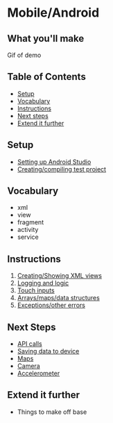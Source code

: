 # Mobile/Android

## What you'll make
Gif of demo

## Table of Contents
- [Setup](#setup)
- [Vocabulary](#vocabulary)
- [Instructions](#instructions)
- [Next steps](#next-steps)
- [Extend it further](#extend-it-further)

## Setup
- [Setting up Android Studio](#)
- [Creating/compiling test project](#)

## Vocabulary
- xml
- view
- fragment
- activity
- service

## Instructions
1. [Creating/Showing XML views](#)
2. [Logging and logic](#)
3. [Touch inputs](#)
4. [Arrays/maps/data structures](#)
5. [Exceptions/other errors](#)

## Next Steps
- [API calls](#)
- [Saving data to device](#)
- [Maps](#)
- [Camera](#)
- [Accelerometer](#)

## Extend it further
- Things to make off base